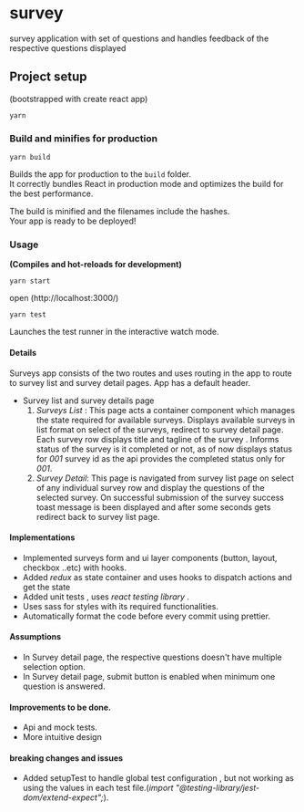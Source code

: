 # survey
survey application with set of questions and handles feedback of the respective questions displayed

## Project setup
(bootstrapped with create react app)
```
yarn 
```

### Build and minifies for production
```
yarn build
```

Builds the app for production to the `build` folder.<br />
It correctly bundles React in production mode and optimizes the build for the best performance.

The build is minified and the filenames include the hashes.<br />
Your app is ready to be deployed!


### Usage
**(Compiles and hot-reloads for development)**

```
yarn start 
```
open (http://localhost:3000/)

```
yarn test
```
Launches the test runner in the interactive watch mode.<br />

#### Details
Surveys app consists of the two routes and uses routing in the app to route to survey list and survey detail pages. App has a default header.

- Survey list and survey details page 
     1. _Surveys List_ : This page acts a container component which manages the state required for available surveys. 
     Displays available surveys in list format on select of the surveys, redirect to survey detail page. 
     Each survey row displays title and tagline of the survey . Informs status of the survey is it completed or not, as of now displays status for _001_ survey id as the api provides the completed status only for _001_.
    2. _Survey Detail_:  This page is navigated from survey list page on select of any individual survey row and display the questions of the selected survey. On successful submission of the survey success toast message is been displayed and after some seconds gets redirect back to survey list page.

#### Implementations
-  Implemented surveys form and ui layer components (button, layout, checkbox ..etc) with hooks.
-  Added _redux_ as state container and uses hooks to dispatch actions and get the state
-  Added unit tests , uses _react testing library_ .
-  Uses sass for styles with its required functionalities. 
-  Automatically format the code before every commit using prettier.

#### Assumptions
- In Survey detail page, the respective questions doesn't have multiple selection option.
- In Survey detail page, submit button is enabled when minimum one question is answered.

#### Improvements to be done.
- Api and mock tests.
- More intuitive design 


#### breaking changes and issues
-  Added setupTest to handle global test configuration , but not working as using the values in each test file.(_import "@testing-library/jest-dom/extend-expect";_). 
